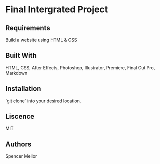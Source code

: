 # Final Intergrated Project

<h2>Requirements</h2>
	<p>Build a website using HTML & CSS</p>

<h2>Built With</h2>
	<p>HTML, CSS, After Effects, Photoshop, Illustrator, Premiere, Final Cut Pro, Markdown</p>

<h2>Installation</h2>
	<p>`git clone` into your desired location.</p>

<h2>Liscence</h2>
	<p>MIT</p>

<h2>Authors</h2>
	<p>Spencer Mellor</p>